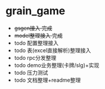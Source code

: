 # grain_game
- ~~gsgen接入 完成~~
- ~~model整理接入 完成~~
- todo 配置整理接入
- todo 表(excel直接解析)整理接入
- todo rpc分发整理
- todo demo业务整理(卡牌/slg)+实现
- todo 压力测试
- todo 文档整理+readme整理